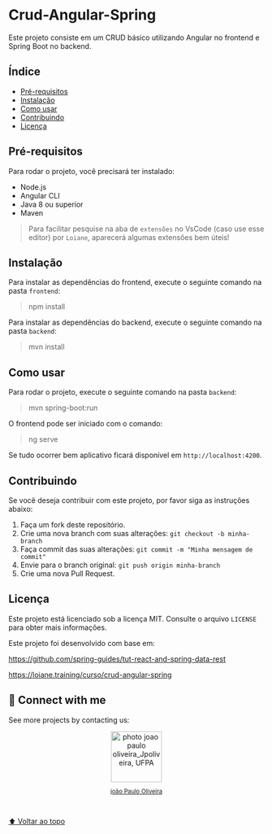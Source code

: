 # Crud-Angular-Spring

<!--- 
    João Paulo Oliveira
    JpOliveira
    Ciência da Computação
    Web Developer
    Desenvolvedor Web
    Front End
    UFPA
--->


Este projeto consiste em um CRUD básico utilizando Angular no frontend e Spring Boot no backend.

## Índice

- [Pré-requisitos](#pré-requisitos)
- [Instalação](#instalação)
- [Como usar](#como-usar)
- [Contribuindo](#contribuindo)
- [Licença](#licença)

## Pré-requisitos

Para rodar o projeto, você precisará ter instalado:

- Node.js
- Angular CLI
- Java 8 ou superior
- Maven

> Para facilitar pesquise na aba de `extensões` no VsCode (caso use esse editor) por `Loiane`, aparecerá algumas extensões bem úteis! 

## Instalação

Para instalar as dependências do frontend, execute o seguinte comando na pasta `frontend`:

> npm install

Para instalar as dependências do backend, execute o seguinte comando na pasta `backend`:

> mvn install

## Como usar

Para rodar o projeto, execute o seguinte comando na pasta `backend`:

> mvn spring-boot:run


O frontend pode ser iniciado com o comando:

> ng serve


Se tudo ocorrer bem aplicativo ficará disponível em `http://localhost:4200`.

## Contribuindo

Se você deseja contribuir com este projeto, por favor siga as instruções abaixo:

1. Faça um fork deste repositório.
2. Crie uma nova branch com suas alterações: `git checkout -b minha-branch`
3. Faça commit das suas alterações: `git commit -m "Minha mensagem de commit"`
4. Envie para o branch original: `git push origin minha-branch`
5. Crie uma nova Pull Request.

## Licença

Este projeto está licenciado sob a licença MIT. Consulte o arquivo `LICENSE` para obter mais informações.


Este projeto foi desenvolvido com base em:

https://github.com/spring-guides/tut-react-and-spring-data-rest

https://loiane.training/curso/crud-angular-spring

## 🤝 Connect with me
See more projects by contacting us:

<div align="center">
<a href="https://linktr.ee/jpoliveiraweb" target="_blank">
        <img src="https://user-images.githubusercontent.com/106454449/225642282-bb093a70-5849-447f-8866-2b99690d8473.png" width="100px;" alt="photo joao paulo oliveira_Jpoliveira, UFPA"/><br>
        <sub>
          <p>joão Paulo Oliveira</p>
        </sub>
</div>
<br>

[⬆ Voltar ao topo](#Crud-Angular-Spring)
 

